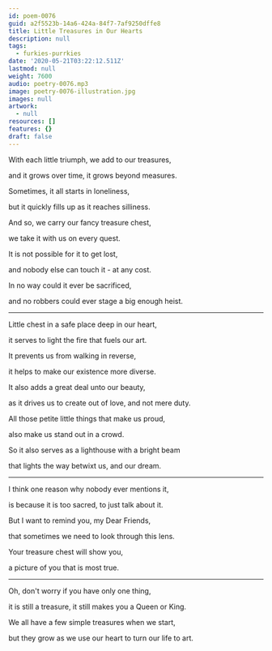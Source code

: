 ```yaml
---
id: poem-0076
guid: a2f5523b-14a6-424a-84f7-7af9250dffe8
title: Little Treasures in Our Hearts
description: null
tags:
  - furkies-purrkies
date: '2020-05-21T03:22:12.511Z'
lastmod: null
weight: 7600
audio: poetry-0076.mp3
image: poetry-0076-illustration.jpg
images: null
artwork:
  - null
resources: []
features: {}
draft: false
---
```


With each little triumph, we add to our treasures,

and it grows over time, it grows beyond measures.

Sometimes, it all starts in loneliness,

but it quickly fills up as it reaches silliness.

And so, we carry our fancy treasure chest,

we take it with us on every quest.

It is not possible for it to get lost,

and nobody else can touch it - at any cost.

In no way could it ever be sacrificed,

and no robbers could ever stage a big enough heist.

---

Little chest in a safe place deep in our heart,

it serves to light the fire that fuels our art.

It prevents us from walking in reverse,

it helps to make our existence more diverse.

It also adds a great deal unto our beauty,

as it drives us to create out of love, and not mere duty.

All those petite little things that make us proud,

also make us stand out in a crowd.

So it also serves as a lighthouse with a bright beam

that lights the way betwixt us, and our dream.

---

I think one reason why nobody ever mentions it,

is because it is too sacred, to just talk about it.

But I want to remind you, my Dear Friends,

that sometimes we need to look through this lens.

Your treasure chest will show you,

a picture of you that is most true.

---

Oh, don't worry if you have only one thing,

it is still a treasure, it still makes you a Queen or King.

We all have a few simple treasures when we start,

but they grow as we use our heart to turn our life to art.
